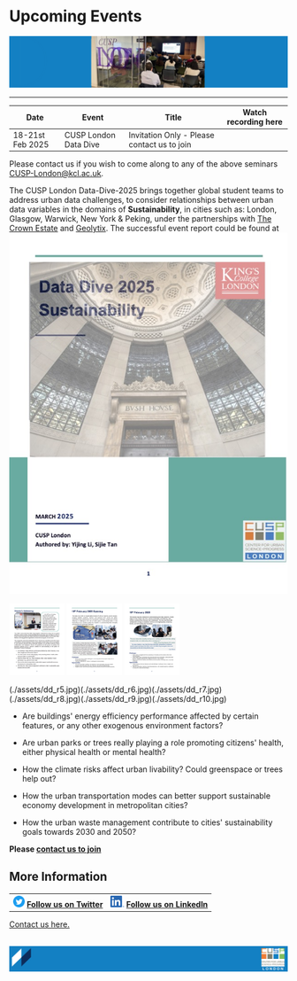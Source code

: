 # Upcoming Events

![PhDConf3](./assets/PhDConf3.png) <br>

-------------------------------- 

| Date        | Event    | Title      | Watch recording here |
| ------------- | ---------- | ---------- | ---------- |                             
18-21st Feb 2025|CUSP London Data Dive| Invitation Only - Please contact us to join||


Please contact us if you wish to come along to any of the above seminars CUSP-London@kcl.ac.uk.

The CUSP London Data-Dive-2025 brings together global student teams to address urban data challenges, to consider relationships between urban data variables in the domains of **Sustainability**, in cities such as: London, Glasgow, Warwick, New York & Peking, under the partnerships with [The Crown Estate](https://www.thecrownestate.co.uk/) and [Geolytix](https://geolytix.com/). The successful event report could be found at ![Data_Dive_2025_Report](./assets/dd_r1.jpg)
<p float="left">
  <img src="./assets/dd_r2.jpg" width="100" />
  <img src="./assets/dd_r3.jpg" width="100" /> 
  <img src="./assets/dd_r4.jpg" width="100" />
</p>

(./assets/dd_r5.jpg)(./assets/dd_r6.jpg)(./assets/dd_r7.jpg)(./assets/dd_r8.jpg)(./assets/dd_r9.jpg)(./assets/dd_r10.jpg)

- Are buildings' energy efficiency performance affected by certain features, or any other exogenous environment factors?

- Are urban parks or trees really playing a role promoting citizens' health, either physical health or mental health?

- How the climate risks affect urban livability? Could greenspace or trees help out?

- How the urban transportation modes can better support sustainable economy development in metropolitan cities?

- How the urban waste management contribute to cities' sustainability goals towards 2030 and 2050?

**Please [contact us to join](CUSP-London@kcl.ac.uk)**

## More Information

<table border="0" cellspacing="0" cellpadding="0">
  <tr>
    <th>
<a href="https://twitter.com/cusplondon?lang=en"><img src="./assets/Twitterblue.svg" alt="Twitter" style="width:21px;height:21px;"></a>
<a href="https://twitter.com/cusplondon?lang=en">Follow us on Twitter</a>
    </th>
        <th>
<a href="https://www.linkedin.com/company/centre-for-urban-science-and-progress-london-cusp-london-king-s-college-london/"><img src="./assets/LI-In-Bug.png" alt="Linked In" style="height:21px;"></a>
<a href="https://www.linkedin.com/company/centre-for-urban-science-and-progress-london-cusp-london-king-s-college-london/)">Follow us on LinkedIn</a>
       </th>
   </tr>
</table>
  
[Contact us here.](./YouCanJoinUs.md)<br><br>

![CUSP London Logo](./assets/CUSPbanner_thin_03.png)
